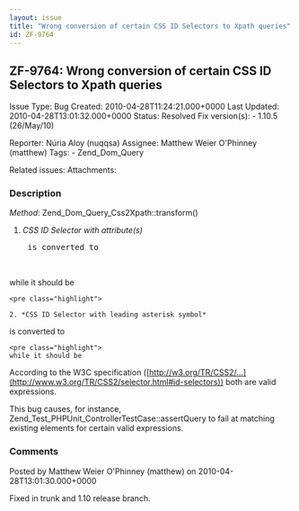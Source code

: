 ```yaml
---
layout: issue
title: "Wrong conversion of certain CSS ID Selectors to Xpath queries"
id: ZF-9764
---
```


ZF-9764: Wrong conversion of certain CSS ID Selectors to Xpath queries
----------------------------------------------------------------------

 Issue Type: Bug Created: 2010-04-28T11:24:21.000+0000 Last Updated: 2010-04-28T13:01:32.000+0000 Status: Resolved Fix version(s): - 1.10.5 (26/May/10)
 
 Reporter:  Núria Aloy (nuqqsa)  Assignee:  Matthew Weier O'Phinney (matthew)  Tags: - Zend\_Dom\_Query
 
 Related issues: 
 Attachments: 
### Description

_Method_: Zend\_Dom\_Query\_Css2Xpath::transform()

1. _CSS ID Selector with attribute(s)_
 

    <pre class="highlight">
    is converted to


while it should be

 
    <pre class="highlight">
    
    2. *CSS ID Selector with leading asterisk symbol*


is converted to

 
    <pre class="highlight">
    while it should be


According to the W3C specification ([http://w3.org/TR/CSS2/…](http://www.w3.org/TR/CSS2/selector.html#id-selectors)) both are valid expressions.

This bug causes, for instance, Zend\_Test\_PHPUnit\_ControllerTestCase::assertQuery to fail at matching existing elements for certain valid expressions.

 

 

### Comments

Posted by Matthew Weier O'Phinney (matthew) on 2010-04-28T13:01:30.000+0000

Fixed in trunk and 1.10 release branch.

 

 